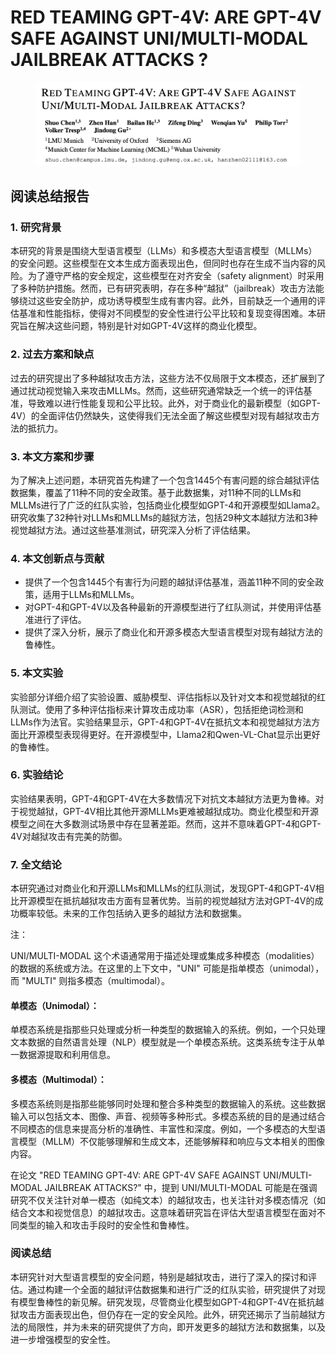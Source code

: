 # RED TEAMING GPT-4V: ARE GPT-4V SAFE AGAINST UNI/MULTI-MODAL JAILBREAK ATTACKS ?

<figure><img src="../.gitbook/assets/image (6) (1) (1) (1) (1) (1) (1) (1) (1) (1).png" alt=""><figcaption></figcaption></figure>

## 阅读总结报告

### 1. 研究背景

本研究的背景是围绕大型语言模型（LLMs）和多模态大型语言模型（MLLMs）的安全问题。这些模型在文本生成方面表现出色，但同时也存在生成不当内容的风险。为了遵守严格的安全规定，这些模型在对齐安全（safety alignment）时采用了多种防护措施。然而，已有研究表明，存在多种“越狱”（jailbreak）攻击方法能够绕过这些安全防护，成功诱导模型生成有害内容。此外，目前缺乏一个通用的评估基准和性能指标，使得对不同模型的安全性进行公平比较和复现变得困难。本研究旨在解决这些问题，特别是针对如GPT-4V这样的商业化模型。

### 2. 过去方案和缺点

过去的研究提出了多种越狱攻击方法，这些方法不仅局限于文本模态，还扩展到了通过扰动视觉输入来攻击MLLMs。然而，这些研究通常缺乏一个统一的评估基准，导致难以进行性能复现和公平比较。此外，对于商业化的最新模型（如GPT-4V）的全面评估仍然缺失，这使得我们无法全面了解这些模型对现有越狱攻击方法的抵抗力。

### 3. 本文方案和步骤

为了解决上述问题，本研究首先构建了一个包含1445个有害问题的综合越狱评估数据集，覆盖了11种不同的安全政策。基于此数据集，对11种不同的LLMs和MLLMs进行了广泛的红队实验，包括商业化模型如GPT-4和开源模型如Llama2。研究收集了32种针对LLMs和MLLMs的越狱方法，包括29种文本越狱方法和3种视觉越狱方法。通过这些基准测试，研究深入分析了评估结果。

### 4. 本文创新点与贡献

* 提供了一个包含1445个有害行为问题的越狱评估基准，涵盖11种不同的安全政策，适用于LLMs和MLLMs。
* 对GPT-4和GPT-4V以及各种最新的开源模型进行了红队测试，并使用评估基准进行了评估。
* 提供了深入分析，展示了商业化和开源多模态大型语言模型对现有越狱方法的鲁棒性。

### 5. 本文实验

实验部分详细介绍了实验设置、威胁模型、评估指标以及针对文本和视觉越狱的红队测试。使用了多种评估指标来计算攻击成功率（ASR），包括拒绝词检测和LLMs作为法官。实验结果显示，GPT-4和GPT-4V在抵抗文本和视觉越狱方法方面比开源模型表现得更好。在开源模型中，Llama2和Qwen-VL-Chat显示出更好的鲁棒性。

### 6. 实验结论

实验结果表明，GPT-4和GPT-4V在大多数情况下对抗文本越狱方法更为鲁棒。对于视觉越狱，GPT-4V相比其他开源MLLMs更难被越狱成功。商业化模型和开源模型之间在大多数测试场景中存在显著差距。然而，这并不意味着GPT-4和GPT-4V对越狱攻击有完美的防御。

### 7. 全文结论

本研究通过对商业化和开源LLMs和MLLMs的红队测试，发现GPT-4和GPT-4V相比开源模型在抵抗越狱攻击方面有显著优势。当前的视觉越狱方法对GPT-4V的成功概率较低。未来的工作包括纳入更多的越狱方法和数据集。



注：

UNI/MULTI-MODAL 这个术语通常用于描述处理或集成多种模态（modalities）的数据的系统或方法。在这里的上下文中，"UNI" 可能是指单模态（unimodal），而 "MULTI" 则指多模态（multimodal）。

#### 单模态（Unimodal）：

单模态系统是指那些只处理或分析一种类型的数据输入的系统。例如，一个只处理文本数据的自然语言处理（NLP）模型就是一个单模态系统。这类系统专注于从单一数据源提取和利用信息。

#### 多模态（Multimodal）：

多模态系统则是指那些能够同时处理和整合多种类型的数据输入的系统。这些数据输入可以包括文本、图像、声音、视频等多种形式。多模态系统的目的是通过结合不同模态的信息来提高分析的准确性、丰富性和深度。例如，一个多模态的大型语言模型（MLLM）不仅能够理解和生成文本，还能够解释和响应与文本相关的图像内容。

在论文 "RED TEAMING GPT-4V: ARE GPT-4V SAFE AGAINST UNI/MULTI-MODAL JAILBREAK ATTACKS?" 中，提到 UNI/MULTI-MODAL 可能是在强调研究不仅关注针对单一模态（如纯文本）的越狱攻击，也关注针对多模态情况（如结合文本和视觉信息）的越狱攻击。这意味着研究旨在评估大型语言模型在面对不同类型的输入和攻击手段时的安全性和鲁棒性。





### 阅读总结

本研究针对大型语言模型的安全问题，特别是越狱攻击，进行了深入的探讨和评估。通过构建一个全面的越狱评估数据集和进行广泛的红队实验，研究提供了对现有模型鲁棒性的新见解。研究发现，尽管商业化模型如GPT-4和GPT-4V在抵抗越狱攻击方面表现出色，但仍存在一定的安全风险。此外，研究还揭示了当前越狱方法的局限性，并为未来的研究提供了方向，即开发更多的越狱方法和数据集，以及进一步增强模型的安全性。

